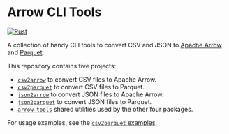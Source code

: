 # Arrow CLI Tools

[![Rust](https://github.com/domoritz/arrow-tools/actions/workflows/rust.yml/badge.svg)](https://github.com/domoritz/arrow-tools/actions/workflows/rust.yml)

A collection of handy CLI tools to convert CSV and JSON to [Apache Arrow](https://arrow.apache.org) and [Parquet](https://parquet.apache.org).

This repository contains five projects:
* [`csv2arrow`](https://github.com/domoritz/arrow-tools/tree/main/crates/csv2arrow) to convert CSV files to Apache Arrow.
* [`csv2parquet`](https://github.com/domoritz/arrow-tools/tree/main/crates/csv2parquet) to convert CSV files to Parquet.
* [`json2arrow`](https://github.com/domoritz/arrow-tools/tree/main/crates/json2arrow) to convert JSON files to Apache Arrow.
* [`json2parquet`](https://github.com/domoritz/arrow-tools/tree/main/crates/json2parquet) to convert JSON files to Parquet.
* [`arrow-tools`](https://github.com/domoritz/arrow-tools/tree/main/crates/arrow-tools) shared utilities used by the other four packages.

For usage examples, see the [`csv2parquet` examples](https://github.com/domoritz/arrow-tools/tree/main/crates/csv2parquet#examples).

